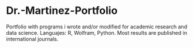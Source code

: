 # Dr.-Martinez-Portfolio
Portfolio with programs i wrote and/or modified for academic research and data science.
Languajes: R, Wolfram, Python.
Most results are published in international journals.
